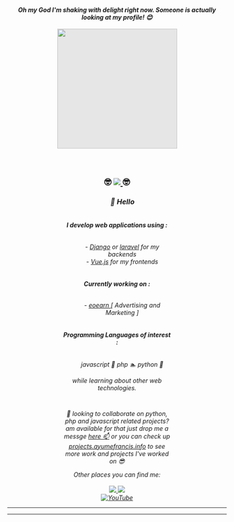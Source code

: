 <div align='center'>
    <h4 style=''> <i>Oh my God I'm shaking with delight right now. Someone is actually looking at my profile! 😊 </i></h4>
    <img style="height: 275px;display: block;-webkit-user-select: none;margin: auto;background-color: hsl(0, 0%, 90%);" src="https://camo.githubusercontent.com/661972f9027b0f395eeb9ca67868761155147d54a4ea3109d34cd59d55732454/68747470733a2f2f6d656469612e67697068792e636f6d2f6d656469612f6f66665278555644794558466a62536e4d482f67697068792e676966">
<br>
<br>
    <h2>🤓<i> <a href="https://github.com/Meghna-DAS/github-profile-views-counter">
        <img src="https://komarev.com/ghpvc/?username=ayudmin">
    </a></i> 🤓</h2>
</div>
<div align='center' style="max-width: 50%; margin: auto;">
    <h3 align='' style="padding-left: 25px"><i>👋  Hello</h3> 
    <div align='center' style='display: flex; flex-direction: column; justify-content: center; align-items: center; ';>
        <h4><b>I develop web applications using :</b></h4>
            <ul >
                <li style="list-style: none;"><span style='font-size: 1em;'>-</span> <a href="https://eoearn.com" target="_blank">Django</a> or <a href="https://eoearn.com" target="_blank">laravel</a> for my backends</li>
                <li align='center' style="list-style: none;"><span style='font-size: 1em;'>-</span> <a  style="list-style: none;"href="https://eoearn.com" target="_blank">Vue.js</a> for my frontends</li>
            </ul>
         <h4 align=''><b> Currently working on :</b></h4>
            <ul>
                <li align='center' style="list-style: none;"><span style='font-size: 1em;'>-</span> 
                    <a href="https://eoearn.com" target="_blank">eoearn </a>[ Advertising and Marketing ]
                </li>
            </ul>
        <h4 align=''><b>Programming Languages of interest :</b></h4>
                    <ul>
                <listyle="list-style: none;"><span style='font-size: 1em;'></span> javascript 🌱</li>
                <listyle="list-style: none;"><span style='font-size: 1em;'></span></span> php 🏊</li>
                <listyle="list-style: none;"><span style='font-size: 1em;'></span></span> python 💖</li>
            </ul>
           while learning about other web technologies.</p>
    <p>  💞️ looking to collaborate on python, php and javascript related projects? am available for that just drop me a messge <a href="https://blog.ayumefrancis.info/contact" target='_blank' >here 📫</a> or you can check up <a href="https://ayumefrancis.info" target='_blank'>projects.ayumefrancis.info</a> to see more work and projects I've worked on 😎 </p>
    </div>
</div>
<div align='center'>
    <i>Other places you can find me:</i>
    <br>
    <br>
     <a href="https://www.facebook.com/blog.ayumefrancis.info/">
      <img src="https://img.shields.io/badge/Facebook%20Page%20%20%E2%86%92-gray.svg?colorA=61c265&colorB=4F44D6&style=for-the-badge"/>
    </a>
    <a href="https://blog.ayumefrancis.info">
      <img src="https://img.shields.io/badge/Blog%20website%20%20%E2%86%92-gray.svg?colorA=61c265&colorB=4CAF50&style=for-the-badge"/>
    </a>
    <br>
    <a href="https://www.youtube.com/channel/UCpUk_EERS3VSu39YMedNHlA" target="_blank"><img src="https://img.shields.io/badge/YouTube-%23E4405F.svg?&style=flat-square&logo=youtube&logoColor=white" alt="YouTube"></a>
</div>
<hr>
<hr>

